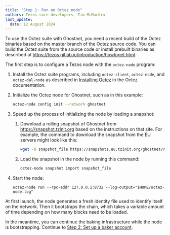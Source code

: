 ```yaml
---
title: "Step 1: Run an Octez node"
authors: Tezos core developers, Tim McMackin
last_update:
  date: 12 August 2024
---
```


To use the Octez suite with Ghostnet, you need a recent build of the Octez binaries based on the master branch of the Octez source code.
You can build the Octez suite from the source code or install prebuilt binaries as described at https://tezos.gitlab.io/introduction/howtoget.html.

The first step is to configure a Tezos node with the `octez-node` program:

1. Install the Octez suite programs, including `octez-client`, `octez-node`, and `octez-dal-node` as described in [Installing Octez](https://tezos.gitlab.io/introduction/howtoget.html) in the Octez documentation.

1. Initialize the Octez node for Ghostnet, such as in this example:

   ```bash
   octez-node config init --network ghostnet
   ```

1. Speed up the process of initializing the node by loading a snapshot:

   1. Download a rolling snapshot of Ghostnet from https://snapshot.tzinit.org based on the instructions on that site.
   For example, the command to download the snapshot from the EU servers might look like this:

      ```bash
      wget -O snapshot_file https://snapshots.eu.tzinit.org/ghostnet/rolling
      ```

   1. Load the snapshot in the node by running this command:

      ```bash
      octez-node snapshot import snapshot_file
      ```

1. Start the node:

   ```
   octez-node run --rpc-addr 127.0.0.1:8732 --log-output="$HOME/octez-node.log"
   ```

At first launch, the node generates a fresh identity file used to identify itself on the network.
Then it bootstraps the chain, which takes a variable amount of time depending on how many blocks need to be loaded.

In the meantime, you can continue the baking infrastructure while the node is bootstrapping.
Continue to [Step 2: Set up a baker account](./prepare-account).
